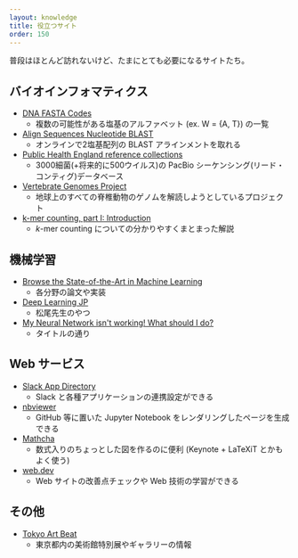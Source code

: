 ```yaml
---
layout: knowledge
title: 役立つサイト
order: 150
---
```


普段はほとんど訪れないけど、たまにとても必要になるサイトたち。

## バイオインフォマティクス

* [DNA FASTA Codes](http://www.boekhoff.info/dna-fasta-codes/)
   * 複数の可能性がある塩基のアルファベット (ex. W = {A, T}) の一覧
* [Align Sequences Nucleotide BLAST](https://blast.ncbi.nlm.nih.gov/Blast.cgi?PAGE_TYPE=BlastSearch&PROG_DEF=blastn&BLAST_PROG_DEF=megaBlast&BLAST_SPEC=blast2seq)
   * オンラインで2塩基配列の BLAST アラインメントを取れる
* [Public Health England reference collections](https://www.sanger.ac.uk/resources/downloads/bacteria/nctc/)
   * 3000細菌(+将来的に500ウイルス)の PacBio シーケンシング(リード・コンティグ)データベース
* [Vertebrate Genomes Project](https://vertebrategenomesproject.org/)
   * 地球上のすべての脊椎動物のゲノムを解読しようとしているプロジェクト
* [k-mer counting, part I: Introduction](https://bioinfologics.github.io/post/2018/09/17/k-mer-counting-part-i-introduction/)
   * $k$-mer counting についての分かりやすくまとまった解説

## 機械学習

* [Browse the State-of-the-Art in Machine Learning](https://paperswithcode.com/sota)
   * 各分野の論文や実装
* [Deep Learning JP](https://deeplearning.jp/)
   * 松尾先生のやつ
* [My Neural Network isn't working! What should I do?](http://theorangeduck.com/page/neural-network-not-working)
   * タイトルの通り

## Web サービス

* [Slack App Directory](https://slack.com/apps)
   * Slack と各種アプリケーションの連携設定ができる
* [nbviewer](https://nbviewer.jupyter.org/)
   * GitHub 等に置いた Jupyter Notebook をレンダリングしたページを生成できる
* [Mathcha](https://www.mathcha.io/editor)
   * 数式入りのちょっとした図を作るのに便利 (Keynote + LaTeXiT とかもよく使う)
* [web.dev](https://web.dev/)
   * Web サイトの改善点チェックや Web 技術の学習ができる

## その他

* [Tokyo Art Beat](http://www.tokyoartbeat.com/)
   * 東京都内の美術館特別展やギャラリーの情報
